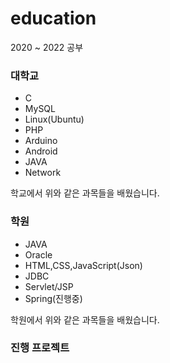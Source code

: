 # education
2020 ~ 2022 공부


### 대학교
- C
- MySQL
- Linux(Ubuntu)
- PHP
- Arduino
- Android
- JAVA
- Network

학교에서 위와 같은 과목들을 배웠습니다.

### 학원
- JAVA
- Oracle
- HTML,CSS,JavaScript(Json)
- JDBC
- Servlet/JSP
- Spring(진행중)

학원에서 위와 같은 과목들을 배웠습니다.

### 진행 프로젝트
